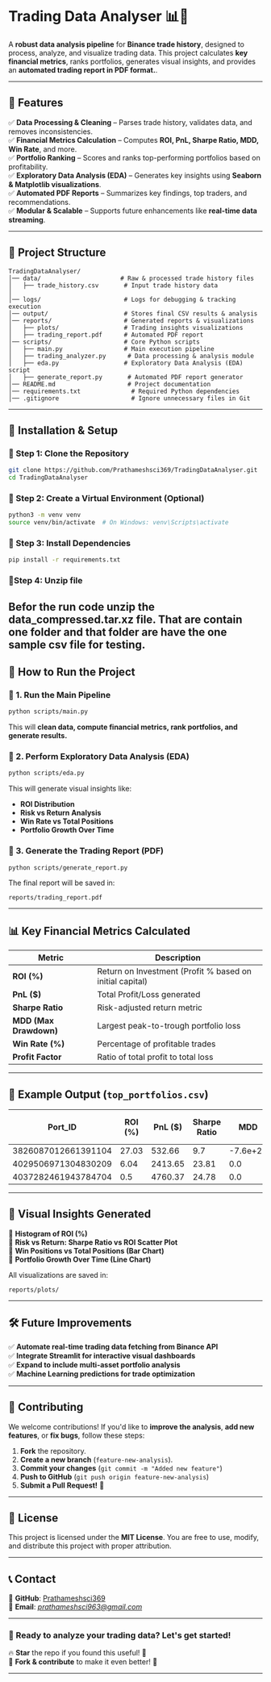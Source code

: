 

# **Trading Data Analyser 📊🚀**  
A **robust data analysis pipeline** for **Binance trade history**, designed to process, analyze, and visualize trading data. This project calculates **key financial metrics**, ranks portfolios, generates visual insights, and provides an **automated trading report in PDF format.**.

---

## **📌 Features**  
✅ **Data Processing & Cleaning** – Parses trade history, validates data, and removes inconsistencies.  
✅ **Financial Metrics Calculation** – Computes **ROI, PnL, Sharpe Ratio, MDD, Win Rate**, and more.  
✅ **Portfolio Ranking** – Scores and ranks top-performing portfolios based on profitability.  
✅ **Exploratory Data Analysis (EDA)** – Generates key insights using **Seaborn & Matplotlib visualizations**.  
✅ **Automated PDF Reports** – Summarizes key findings, top traders, and recommendations.  
✅ **Modular & Scalable** – Supports future enhancements like **real-time data streaming**.

---

## **📁 Project Structure**  
```plaintext
TradingDataAnalyser/
│── data/                      # Raw & processed trade history files
│   ├── trade_history.csv       # Input trade history data
│   
│── logs/                       # Logs for debugging & tracking execution
│── output/                     # Stores final CSV results & analysis
│── reports/                    # Generated reports & visualizations
│   ├── plots/                  # Trading insights visualizations
│   ├── trading_report.pdf      # Automated PDF report
│── scripts/                    # Core Python scripts
│   ├── main.py                 # Main execution pipeline
│   ├── trading_analyzer.py      # Data processing & analysis module
│   ├── eda.py                  # Exploratory Data Analysis (EDA) script
│   ├── generate_report.py       # Automated PDF report generator
│── README.md                    # Project documentation
│── requirements.txt              # Required Python dependencies
│── .gitignore                    # Ignore unnecessary files in Git
```

---

## **🚀 Installation & Setup**  
### **🔹 Step 1: Clone the Repository**
```sh
git clone https://github.com/Prathameshsci369/TradingDataAnalyser.git
cd TradingDataAnalyser
```

### **🔹 Step 2: Create a Virtual Environment (Optional)**
```sh
python3 -m venv venv
source venv/bin/activate  # On Windows: venv\Scripts\activate
```

### **🔹 Step 3: Install Dependencies**
```sh
pip install -r requirements.txt
```
###  **🔹Step 4: Unzip file**
Befor the run code unzip the  data_compressed.tar.xz file. That are contain  one folder and that folder are have the one sample csv file for testing.
---

## **📌 How to Run the Project**
### **🔹 1. Run the Main Pipeline**
```sh
python scripts/main.py
```
This will **clean data, compute financial metrics, rank portfolios, and generate results.**  

### **🔹 2. Perform Exploratory Data Analysis (EDA)**
```sh
python scripts/eda.py
```
This will generate visual insights like:
- **ROI Distribution**
- **Risk vs Return Analysis**
- **Win Rate vs Total Positions**
- **Portfolio Growth Over Time**

### **🔹 3. Generate the Trading Report (PDF)**
```sh
python scripts/generate_report.py
```
The final report will be saved in:
```plaintext
reports/trading_report.pdf
```

---

## **📊 Key Financial Metrics Calculated**
| Metric | Description |
|--------|------------|
| **ROI (%)** | Return on Investment (Profit % based on initial capital) |
| **PnL ($)** | Total Profit/Loss generated |
| **Sharpe Ratio** | Risk-adjusted return metric |
| **MDD (Max Drawdown)** | Largest peak-to-trough portfolio loss |
| **Win Rate (%)** | Percentage of profitable trades |
| **Profit Factor** | Ratio of total profit to total loss |

---

## **📌 Example Output (`top_portfolios.csv`)**
| Port_ID | ROI (%) | PnL ($) | Sharpe Ratio | MDD | Win Rate (%) | Total Positions | Profit Factor |
|---------|--------|--------|--------------|------|--------------|----------------|--------------|
| 3826087012661391104 | 27.03 | 532.66 | 9.7 | -7.6e+21 | 91.3 | 69 | 16.08 |
| 4029506971304830209 | 6.04 | 2413.65 | 23.81 | 0.0 | 60.0 | 5 | 1899.27 |
| 4037282461943784704 | 0.5 | 4760.37 | 24.78 | 0.0 | 78.16 | 174 | 2.98 |

---

## **📌 Visual Insights Generated**
🔹 **Histogram of ROI (%)**  
🔹 **Risk vs Return: Sharpe Ratio vs ROI Scatter Plot**  
🔹 **Win Positions vs Total Positions (Bar Chart)**  
🔹 **Portfolio Growth Over Time (Line Chart)**  

All visualizations are saved in:  
```plaintext
reports/plots/
```

---

## **🛠 Future Improvements**
✅ **Automate real-time trading data fetching from Binance API**  
✅ **Integrate Streamlit for interactive visual dashboards**  
✅ **Expand to include multi-asset portfolio analysis**  
✅ **Machine Learning predictions for trade optimization**  

---

## **📌 Contributing**
We welcome contributions! If you'd like to **improve the analysis**, **add new features**, or **fix bugs**, follow these steps:
1. **Fork** the repository.
2. **Create a new branch** (`feature-new-analysis`).
3. **Commit your changes** (`git commit -m "Added new feature"`)
4. **Push to GitHub** (`git push origin feature-new-analysis`)
5. **Submit a Pull Request!** 🎉

---

## **📜 License**
This project is licensed under the **MIT License**. You are free to use, modify, and distribute this project with proper attribution.

---

## **📞 Contact**
🔹 **GitHub**: [Prathameshsci369](https://github.com/Prathameshsci369)  
🔹 **Email**: *prathameshsci963@gmail.com* 

---

### **🚀 Ready to analyze your trading data? Let's get started!**
🔥 **Star** the repo if you found this useful! 🌟  
🔄 **Fork & contribute** to make it even better! 🚀  

---

